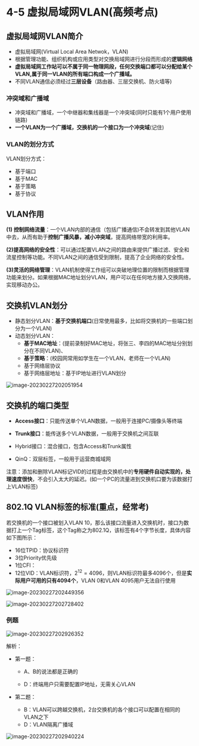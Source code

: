 # 4-5 虚拟局域网VLAN(高频考点)

## 虚拟局域网VLAN简介

- 虚拟局域网(Virtual Local Area Netwok，VLAN)
- 根据管理功能、组织机构或应用类型对交换局域网进行分段而形成的**逻辑网络**
- **虚拟局域网工作站可以不属于同一物理网段，任何交换端口都可以分配给某个VLAN,属于同一VLAN的所有端口构成一个广播域。**
- 不同VLAN通信必须经过**三层设备**（路由器、三层交换机、防火墙等)

### 冲突域和广播域

- 冲突域和广播域，一个中继器和集线器是一个冲突域(同时只能有1个用户使用链路)
- **一个VLAN为一个广播域，交换机的一个接口为一个冲突域**(记住)

### VLAN的划分方式

VLAN划分方式：

- 基于端口
- 基于MAC
- 基于策略
- 基于协议

## VLAN作用

**(1) 控制网络流量**：一个VLAN内部的通信（包括广播通信)不会转发到其他VLAN中去，从而有助于**控制广播风暴，减小冲突域**，提高网络带宽的利用率。

**(2)提高网络的安全性**：可以通过配置VLAN之间的路由来提供广播过滤、安全和流星控制等功能。不同VLAN之间的通信受到限制，提高了企业网络的安全性。

**(3)灵活的网络管理**：VLAN机制使得工作组可以突破地理位置的限制而根据管理功能来划分。如果根据MAC地址划分VLAN，用户可以在任何地方接入交换网络，实现移动办公。

## 交换机VLAN划分

- 静态划分VLAN：**基于交换机端口**(日常使用最多，比如将交换机的一些端口划分为一个VLAN)
- 动态划分VLAN：
  - **基于MAC地址**：(提前录制好MAC地址，将张三、李四的MAC地址分别划分在不同VLAN)、
  - **基于策略**：(校园网常用如学生在一个VLAN，老师在一个VLAN)
  - 基于网络层协议
  - 基于网络层地址：基于IP地址进行VLAN划分


![image-20230227202051954](https://img.yatjay.top/md/image-20230227202051954.png)

## 交换机的端口类型

- **Access接口**：只能传送单个VLAN数据，一般用于连接PC/摄像头等终端

- **Trunk接口**：能传送多个VLAN数据，一般用于交换机之间互联

- Hybrid接口：混合接口，包含Access和Trunk属性

- QinQ：双层标签，一般用于运营商城域网

注意：添加和删除VLAN标记VID的过程是由交换机中的**专用硬件自动实现的，处理速度很快**，不会引入太大的延迟。(如一个PC的流量进到交换机口要为该数据打上VLAN标签)

## 802.1Q  VLAN标签的标准(重点，经常考)

若交换机的一个接口被划入VLAN 10，那么该接口流量进入交换机时，接口为数据打上一个Tag标签，这个Tag称之为802.1Q，该标签有4个字节长度，具体内容如下图所示：

- 16位TPID：协议标识符
- 3位Priority优先级
- 1位CFI：
- 12位VID：VLAN标识符，$2^{12} = 4096$，则VLAN标识符最多4096个，但是**实际用户可用的只有4094个**，VLAN 0和VLAN 4095用户无法自行使用

![image-20230227202449356](https://img.yatjay.top/md/image-20230227202449356.png)

![image-20230227202728402](https://img.yatjay.top/md/image-20230227202728402.png)

### 例题

![image-20230227202926352](https://img.yatjay.top/md/image-20230227202926352.png)

解析：

- 第一题：

  - A、B的说法都是正确的

  - D：终端用户只需要配置IP地址，无需关心VLAN

- 第二题：

  - B：VLAN可以跨越交换机，2台交换机的各个接口可以配置在相同的VLAN之下
  - D：VLAN隔离广播域

![image-20230227202940224](https://img.yatjay.top/md/image-20230227202940224.png)